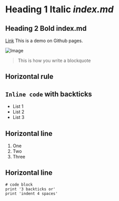# Heading 1 Italic *index.md*
## Heading 2 Bold **index.md**
[Link](https://jingtingl.github.io/cse15l-lab-reports/index.html)
This is a demo on Github pages.

![Image](https://github.githubassets.com/images/modules/site/about/octocats.webp)

> This is how you write a blockquote

Horizontal rule
---
`Inline code` with backticks
---

* List 1
* List 2
* List 3

Horizontal line
---

1. One
2. Two
3. Three

Horizontal line
---

```
# code block
print '3 backticks or'
print 'indent 4 spaces'
```
